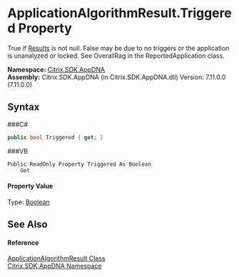 # ApplicationAlgorithmResult.Triggered Property 
 

True if <a href="P_Citrix_SDK_AppDNA_ApplicationAlgorithmResult_Results">Results</a> is not null. False may be due to no triggers or the application is unanalyzed or locked. See OverallRag in the ReportedApplication class.

**Namespace:**&nbsp;<a href="N_Citrix_SDK_AppDNA">Citrix.SDK.AppDNA</a><br />**Assembly:**&nbsp;Citrix.SDK.AppDNA (in Citrix.SDK.AppDNA.dll) Version: 7.11.0.0 (7.11.0.0)

## Syntax

###C#
```csharp
public bool Triggered { get; }
```

###VB
```vbnet
Public ReadOnly Property Triggered As Boolean
	Get
```


#### Property Value
Type: <a href="http://msdn2.microsoft.com/en-us/library/a28wyd50" target="_blank">Boolean</a>

## See Also


#### Reference
<a href="T_Citrix_SDK_AppDNA_ApplicationAlgorithmResult">ApplicationAlgorithmResult Class</a><br /><a href="N_Citrix_SDK_AppDNA">Citrix.SDK.AppDNA Namespace</a><br />